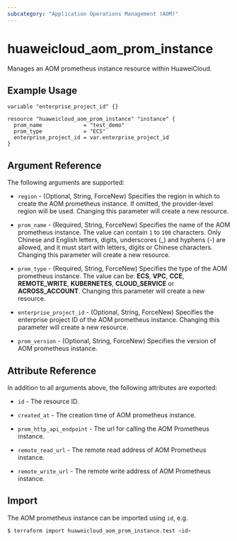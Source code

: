 ```yaml
---
subcategory: "Application Operations Management (AOM)"
---
```


# huaweicloud_aom_prom_instance

Manages an AOM prometheus instance resource within HuaweiCloud.

## Example Usage

```hcl
variable "enterprise_project_id" {}

resource "huaweicloud_aom_prom_instance" "instance" {
  prom_name             = "test_demo"
  prom_type             = "ECS"
  enterprise_project_id = var.enterprise_project_id
}
```

## Argument Reference

The following arguments are supported:

* `region` - (Optional, String, ForceNew) Specifies the region in which to create the AOM prometheus instance.
  If omitted, the provider-level region will be used. Changing this parameter will create a new resource.

* `prom_name` - (Required, String, ForceNew) Specifies the name of the AOM prometheus instance.
  The value can contain `1` to `100` characters. Only Chinese and English letters, digits, underscores (_)
  and hyphens (-) are allowed, and it must start with letters, digits or Chinese characters.
  Changing this parameter will create a new resource.

* `prom_type` - (Required, String, ForceNew) Specifies the type of the AOM prometheus instance.
  The value can be: **ECS**, **VPC**, **CCE**, **REMOTE_WRITE**, **KUBERNETES**,
  **CLOUD_SERVICE** or **ACROSS_ACCOUNT**.
  Changing this parameter will create a new resource.

* `enterprise_project_id` - (Optional, String, ForceNew) Specifies the enterprise project ID of the
  AOM prometheus instance. Changing this parameter will create a new resource.

* `prom_version` - (Optional, String, ForceNew) Specifies the version of AOM prometheus instance.

## Attribute Reference

In addition to all arguments above, the following attributes are exported:

* `id` - The resource ID.

* `created_at` - The creation time of AOM prometheus instance.

* `prom_http_api_endpoint` - The url for calling the AOM Prometheus instance.

* `remote_read_url` - The remote read address of AOM Prometheus instance.

* `remote_write_url` - The remote write address of AOM Prometheus instance.

## Import

The AOM prometheus instance can be imported using `id`, e.g.

```bash
$ terraform import huaweicloud_aom_prom_instance.test <id>
```
